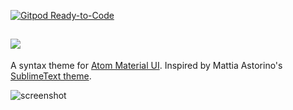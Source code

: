 [![Gitpod Ready-to-Code](https://img.shields.io/badge/Gitpod-Ready--to--Code-blue?logo=gitpod)](https://gitpod.io/#https://github.com/atom-material/atom-material-syntax) 

![](http://i.imgur.com/f58FC9u.png)
---

A syntax theme for [Atom Material UI](https://github.com/silvestreh/atom-material-ui). Inspired by Mattia Astorino's [SublimeText theme](https://github.com/equinusocio/material-theme).

![screenshot](http://i.imgur.com/3YQeDps.png)
